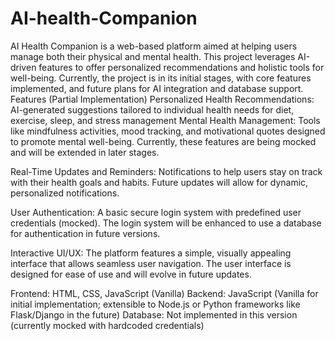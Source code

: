 # AI-health-Companion

AI Health Companion is a web-based platform aimed at helping users manage both their physical and mental health. This project leverages AI-driven features to offer personalized recommendations and holistic tools for well-being. Currently, the project is in its initial stages, with core features implemented, and future plans for AI integration and database support. 
Features (Partial Implementation)
Personalized Health Recommendations: AI-generated suggestions tailored to individual health needs for diet, exercise, sleep, and stress management
Mental Health Management: Tools like mindfulness activities, mood tracking, and motivational quotes designed to promote mental well-being.
Currently, these features are being mocked and will be extended in later stages.

Real-Time Updates and Reminders: Notifications to help users stay on track with their health goals and habits.
Future updates will allow for dynamic, personalized notifications.

User Authentication:
A basic secure login system with predefined user credentials (mocked).
The login system will be enhanced to use a database for authentication in future versions.

Interactive UI/UX:
The platform features a simple, visually appealing interface that allows seamless user navigation.
The user interface is designed for ease of use and will evolve in future updates.

Frontend: HTML, CSS, JavaScript (Vanilla)
Backend: JavaScript (Vanilla for initial implementation; extensible to Node.js or Python frameworks like Flask/Django in the future)
Database: Not implemented in this version (currently mocked with hardcoded credentials)
